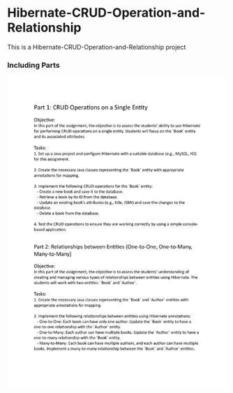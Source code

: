 # Hibernate-CRUD-Operation-and-Relationship
This is a Hibernate-CRUD-Operation-and-Relationship project

### Including Parts
![alt text](https://github.com/Dilshan-Dekumpitiya/Hibernate-CRUD-Operation-and-Relationship/blob/master/crud-operation.jpg)

